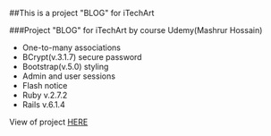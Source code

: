 ##This is a project "BLOG" for iTechArt

###Project "BLOG" for iTechArt by course Udemy(Mashrur Hossain)


- One-to-many associations
- BCrypt(v.3.1.7) secure password
- Bootstrap(v.5.0) styling
- Admin and user sessions
- Flash notice
- Ruby v.2.7.2
- Rails v.6.1.4

View of project [HERE](https://enigmatic-ridge-41988.herokuapp.com/ "HERE")
